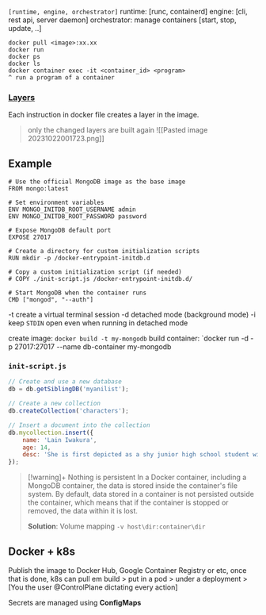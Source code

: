 `[runtime, engine, orchestrator]`
runtime:  [runc, containerd]
engine: [cli, rest api, server daemon]
orchestrator: manage containers [start, stop, update, ..]
```
docker pull <image>:xx.xx
docker run
docker ps
docker ls
docker container exec -it <container_id> <program> 
^ run a program of a container
```
### [Layers](https://docs.docker.com/build/guide/layers/)
Each instruction in docker file creates a layer in the image.
> only the changed layers are built again
![[Pasted image 20231022001723.png]]
## Example
```docker
# Use the official MongoDB image as the base image
FROM mongo:latest

# Set environment variables
ENV MONGO_INITDB_ROOT_USERNAME admin
ENV MONGO_INITDB_ROOT_PASSWORD password

# Expose MongoDB default port
EXPOSE 27017

# Create a directory for custom initialization scripts
RUN mkdir -p /docker-entrypoint-initdb.d

# Copy a custom initialization script (if needed)
# COPY ./init-script.js /docker-entrypoint-initdb.d/

# Start MongoDB when the container runs
CMD ["mongod", "--auth"]
```
-t create a virtual terminal session
-d detached mode (background mode)
-i keep `STDIN` open even when running in detached mode

create image: `docker build -t my-mongodb`
build container: `docker run -d -p 27017:27017 --name db-container my-mongodb
### `init-script.js`
```js
// Create and use a new database
db = db.getSiblingDB('myanilist');

// Create a new collection
db.createCollection('characters');

// Insert a document into the collection
db.mycollection.insert({
    name: 'Lain Iwakura',
    age: 14,
    desc: 'She is first depicted as a shy junior high school student with few friends or interests.'
});
```
>[!warning]+ Nothing is persistent
>In a Docker container, including a MongoDB container, the data is stored inside the container's file system. By default, data stored in a container is not persisted outside the container, which means that if the container is stopped or removed, the data within it is lost.
>
> **Solution**: Volume mapping `-v host\dir:container\dir` 

## Docker + k8s
Publish the image to Docker Hub, Google Container Registry or etc, once that is done, k8s can pull em build > put in a pod > under a deployment > [You the user @ControlPlane dictating every action]

Secrets are managed using **ConfigMaps**
